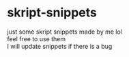 # skript-snippets
just some skript snippets made by me lol\
feel free to use them\
I will update snippets if there is a bug
